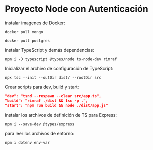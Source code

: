 # Proyecto Node con Autenticación

instalar imagenes de Docker:

`docker pull mongo`

`docker pull postgres`

instalar TypeScript y demás dependencias:

`npm i -D typescript @types/node ts-node-dev rimraf`

Inicializar el archivo de configuración de TypeScript:

`npx tsc --init --outDir dist/ --rootDir src`

Crear scripts para dev, build y start:

```json
"dev": "tsnd --respawn --clear src/app.ts",
"build": "rimraf ./dist && tsc -p .",
"start": "npm run build && node ./dist/app.js" 
```

instalar los archivos de definición de TS para Express:

`npm i --save-dev @types/express`

para leer los archivos de entorno:

`npm i dotenv env-var`